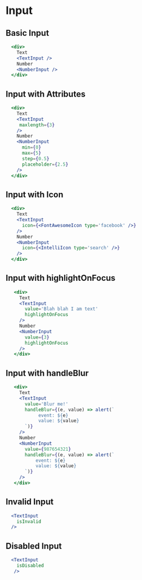 # Input

## Basic Input

```jsx
  <div>
    Text
    <TextInput />
    Number
    <NumberInput />
  </div>
```

## Input with Attributes

```jsx
  <div>
    Text
    <TextInput
     maxlength={3}
    />
    Number
    <NumberInput 
      min={0}
      max={5}
      step={0.5}
      placeholder={2.5}
    />
  </div>
```

## Input with Icon

```jsx
  <div>
    Text
    <TextInput 
      icon={<FontAwesomeIcon type='facebook' />}
    />
    Number
    <NumberInput 
      icon={<IntelliIcon type='search' />}
    />
  </div>
```

## Input with highlightOnFocus

```jsx
   <div>
     Text
     <TextInput 
       value='Blah blah I am text'
       highlightOnFocus
     />
     Number
     <NumberInput 
       value={3}
       highlightOnFocus
     />
   </div>
```

## Input with handleBlur

```jsx
   <div>
     Text
     <TextInput 
       value='Blur me!'
       handleBlur={(e, value) => alert(`
            event: ${e}
            value: ${value}
       `)}
     />
     Number
     <NumberInput 
       value={987654321}
       handleBlur={(e, value) => alert(`
           event: ${e}
           value: ${value}
       `)}
     />
   </div>
```

## Invalid Input

```jsx
  <TextInput 
    isInvalid
  />
```

## Disabled Input

```jsx
  <TextInput
    isDisabled
   />
```
